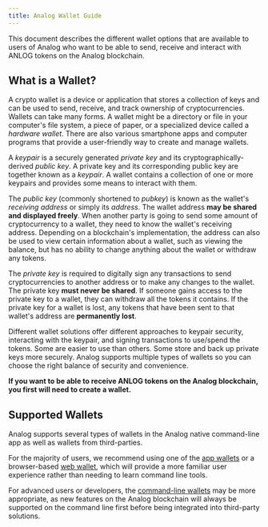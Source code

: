```yaml
---
title: Analog Wallet Guide
---
```


This document describes the different wallet options that are available to users
of Analog who want to be able to send, receive and interact with
ANLOG tokens on the Analog blockchain.

## What is a Wallet?

A crypto wallet is a device or application that stores a collection of keys and
can be used to send, receive,
and track ownership of cryptocurrencies. Wallets can take many forms.
A wallet might be a directory or file in your computer's file system,
a piece of paper, or a specialized device called a _hardware wallet_.
There are also various smartphone apps and computer programs
that provide a user-friendly way to create and manage wallets.

A _keypair_ is a securely generated _private key_ and its
cryptographically-derived _public key_. A private key and its corresponding
public key are together known as a _keypair_.
A wallet contains a collection of one or more keypairs and provides some means
to interact with them.

The _public key_ (commonly shortened to _pubkey_) is known as the wallet's
_receiving address_ or simply its _address_. The wallet address **may be shared
and displayed freely**. When another party is going to send some amount of
cryptocurrency to a wallet, they need to know the wallet's receiving address.
Depending on a blockchain's implementation, the address can also be used to view
certain information about a wallet, such as viewing the balance,
but has no ability to change anything about the wallet or withdraw any tokens.

The _private key_ is required to digitally sign any transactions to send
cryptocurrencies to another address or to make any changes to the wallet.
The private key **must never be shared**. If someone gains access to the
private key to a wallet, they can withdraw all the tokens it contains.
If the private key for a wallet is lost, any tokens that have been sent
to that wallet's address are **permanently lost**.

Different wallet solutions offer different approaches to keypair security,
interacting with the keypair, and signing transactions to use/spend the tokens.
Some are easier to use than others.
Some store and back up private keys more securely.
Analog supports multiple types of wallets so you can choose the right balance
of security and convenience.

**If you want to be able to receive ANLOG tokens on the Analog blockchain,
you first will need to create a wallet.**

## Supported Wallets

Analog supports several types of wallets in the Analog native
command-line app as well as wallets from third-parties.

For the majority of users, we recommend using one of the
[app wallets](wallet-guide/apps.md) or a browser-based
[web wallet](wallet-guide/web-wallets.md), which will provide a more familiar
user experience rather than needing to learn command line tools.

For advanced users or developers, the [command-line wallets](wallet-guide/cli.md)
may be more appropriate, as new features on the Analog blockchain will always be
supported on the command line first before being integrated into third-party
solutions.
